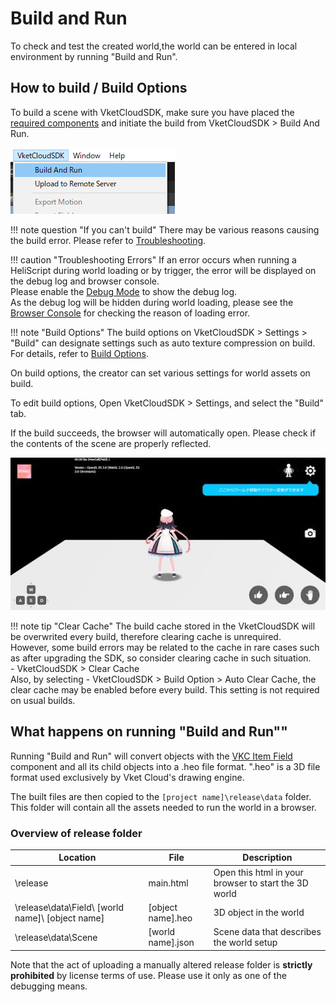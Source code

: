 # Build and Run

To check and test the created world,the world can be entered in local environment by running "Build and Run".

## How to build / Build Options

To build a scene with VketCloudSDK, make sure you have placed the [required components](WorldBasicComponents.md) and initiate the build from VketCloudSDK > Build And Run.
  
![BuildAndRun](img/BuildAndRun.jpg)

!!! note question "If you can't build"
     There may be various reasons causing the build error. Please refer to [Troubleshooting](../troubleshooting/BuildError.md).

!!! caution "Troubleshooting Errors"
    If an error occurs when running a HeliScript during world loading or by trigger, the error will be displayed on the debug log and browser console.<br>
    Please enable the [Debug Mode](../WorldEditingTips/DebugMode.md) to show the debug log.<br>
    As the debug log will be hidden during world loading, please see the [Browser Console](../troubleshooting/BuildError.md#checking-the-error-log) for checking the reason of loading error.

!!! note "Build Options"
    The build options on VketCloudSDK > Settings > "Build" can designate settings such as auto texture compression on build.<br>
    For details, refer to [Build Options](../WorldEditingTips/BuildOptions.md).

On build options, the creator can set various settings for world assets on build.

To edit build options, Open VketCloudSDK > Settings, and select the "Build" tab.

If the build succeeds, the browser will automatically open. Please check if the contents of the scene are properly reflected.

![BuildAndRun](img/buildsuccess.jpg)

!!! note tip "Clear Cache"
    The build cache stored in the VketCloudSDK will be overwrited every build, therefore clearing cache is unrequired.<br>
    However, some build errors may be related to the cache in rare cases such as after upgrading the SDK, so consider clearing cache in such situation.<br>
    - VketCloudSDK > Clear Cache<br>
    Also, by selecting - VketCloudSDK > Build Option > Auto Clear Cache, the clear cache may be enabled before every build. This setting is not required on usual builds.

## What happens on running "Build and Run""

Running "Build and Run" will convert objects with the [VKC Item Field](../VKCComponents/VKCItemField.md) component and all its child objects into a .heo file format. ".heo" is a 3D file format used exclusively by Vket Cloud's drawing engine.

The built files are then copied to the `[project name]\release\data` folder. This folder will contain all the assets needed to run the world in a browser.

### Overview of release folder  

|  Location  |  File  |  Description  |
| ---- | ---- | ---- |
|  \release  |  main.html  |  Open this html in your browser to start the 3D world  |
|  \release\data\Field\ [world name]\ [object name]  |  [object name].heo  |  3D object in the world  |
|  \release\data\Scene  |  [world name].json  |  Scene data that describes the world setup  |

Note that the act of uploading a manually altered release folder is **strictly prohibited** by license terms of use. Please use it only as one of the debugging means.
